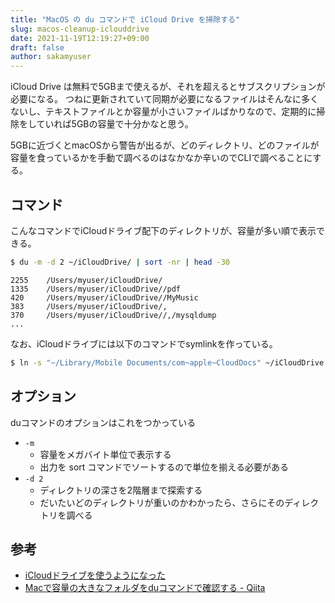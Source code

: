 ```yaml
---
title: "MacOS の du コマンドで iCloud Drive を掃除する"
slug: macos-cleanup-iclouddrive
date: 2021-11-19T12:19:27+09:00
draft: false
author: sakamyuser
---
```


iCloud Drive は無料で5GBまで使えるが、それを超えるとサブスクリプションが必要になる。
つねに更新されていて同期が必要になるファイルはそんなに多くないし、テキストファイルとか容量が小さいファイルばかりなので、定期的に掃除をしていれば5GBの容量で十分かなと思う。

5GBに近づくとmacOSから警告が出るが、どのディレクトリ、どのファイルが容量を食っているかを手動で調べるのはなかなか辛いのでCLIで調べることにする。


## コマンド

こんなコマンドでiCloudドライブ配下のディレクトリが、容量が多い順で表示できる。

```bash
$ du -m -d 2 ~/iCloudDrive/ | sort -nr | head -30
```

```
2255	/Users/myuser/iCloudDrive/
1335	/Users/myuser/iCloudDrive//pdf
420	    /Users/myuser/iCloudDrive//MyMusic
383	    /Users/myuser/iCloudDrive/,
370	    /Users/myuser/iCloudDrive//,/mysqldump
...
```

なお、iCloudドライブには以下のコマンドでsymlinkを作っている。

```bash
$ ln -s "~/Library/Mobile Documents/com~apple~CloudDocs" ~/iCloudDrive
```

## オプション

duコマンドのオプションはこれをつかっている

- `-m` 
    - 容量をメガバイト単位で表示する
    - 出力を sort コマンドでソートするので単位を揃える必要がある
- `-d 2` 
    - ディレクトリの深さを2階層まで探索する
    - だいたいどのディレクトリが重いのかわかったら、さらにそのディレクトリを調べる


## 参考

- [iCloudドライブを使うようになった](https://blog.n-t.jp/tech/i-use-iclouddrive/)
- [Macで容量の大きなフォルダをduコマンドで確認する - Qiita](https://qiita.com/twipg/items/4cf763aa0a09ca1e387f)

